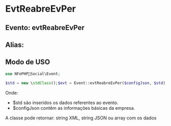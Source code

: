 # EvtReabreEvPer

## Evento: evtReabreEvPer

## Alias: 


## Modo de USO

```php
use NFePHPSocial\Event;

$std = new \stdClass();$evt = Event::evtReabreEvPer($configJson, $std);
```

Onde:
- $std são inseridos os dados referentes ao evento.
- $configJson contêm as informações básicas da empresa.

A classe pode retornar: string XML, string JSON ou array com os dados
